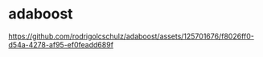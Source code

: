 # adaboost



https://github.com/rodrigolcschulz/adaboost/assets/125701676/f8026ff0-d54a-4278-af95-ef0feadd689f

